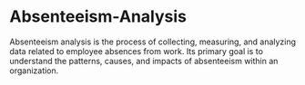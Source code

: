 # Absenteeism-Analysis
Absenteeism analysis is the process of collecting, measuring, and analyzing data related to employee absences from work. Its primary goal is to understand the patterns, causes, and impacts of absenteeism within an organization.
